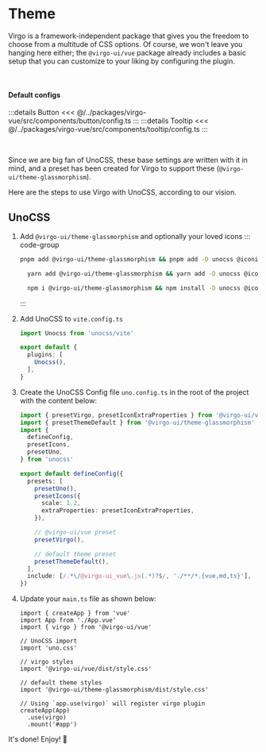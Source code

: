 # Theme <coming-badge/>

Virgo is a framework-independent package that gives you the freedom to choose
from a multitude of CSS options. Of course, we won't leave you hanging here
either; the `@virgo-ui/vue` package already includes a basic setup that you
can customize to your liking by configuring the plugin.

<br>

#### Default configs
:::details Button
<<< @/../packages/virgo-vue/src/components/button/config.ts
:::
:::details Tooltip
<<< @/../packages/virgo-vue/src/components/tooltip/config.ts
:::

<br>

Since we are big fan
of UnoCSS, these base settings are written with it in mind, and a preset has
been created for Virgo to support these (`@virgo-ui/theme-glassmorphism`).

Here are the steps to use Virgo with UnoCSS, according to our vision.

## UnoCSS

1. Add `@virgo-ui/theme-glassmorphism` and optionally your loved icons
   ::: code-group
      ```bash [pnpm]
      pnpm add @virgo-ui/theme-glassmorphism && pnpm add -D unocss @iconify-json/bx
      ```
      ```bash [yarn]
        yarn add @virgo-ui/theme-glassmorphism && yarn add -D unocss @iconify-json/bx
      ```
      ```bash [npm]
        npm i @virgo-ui/theme-glassmorphism && npm install -D unocss @iconify-json/bx
      ```
   :::

2. Add UnoCSS to `vite.config.ts`

    ```ts
    import Unocss from 'unocss/vite'

    export default {
      plugins: [
        Unocss(),
      ],
    }
    ```

3. Create the UnoCSS Config file `uno.config.ts` in the root of the project with the content below:

    ```ts
    import { presetVirgo, presetIconExtraProperties } from '@virgo-ui/vue'
    import { presetThemeDefault } from '@virgo-ui/theme-glassmorphism'
    import {
      defineConfig,
      presetIcons,
      presetUno,
    } from 'unocss'

    export default defineConfig({
      presets: [
        presetUno(),
        presetIcons({
          scale: 1.2,
          extraProperties: presetIconExtraProperties,
        }),

        // @virgo-ui/vue preset
        presetVirgo(),

        // default theme preset
        presetThemeDefault(),
      ],
      include: [/.*\/@virgo-ui_vue\.js(.*)?$/, './**/*.{vue,md,ts}'],
    })
    ```

4. Update your `main.ts` file as shown below:

    ```js{5-6,13,11-12}
    import { createApp } from 'vue'
    import App from './App.vue'
    import { virgo } from '@virgo-ui/vue'

    // UnoCSS import
    import 'uno.css'

    // virgo styles
    import '@virgo-ui/vue/dist/style.css'

    // default theme styles
    import '@virgo-ui/theme-glassmorphism/dist/style.css'

    // Using `app.use(virgo)` will register virgo plugin
    createApp(App)
      .use(virgo)
      .mount('#app')
    ```

It's done! Enjoy! 🥳

